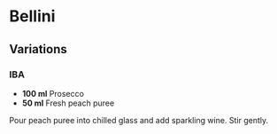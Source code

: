 # Bellini

## Variations

### IBA

* **100 ml** Prosecco
* **50 ml** Fresh peach puree

Pour peach puree into chilled glass and add sparkling wine. Stir gently.
